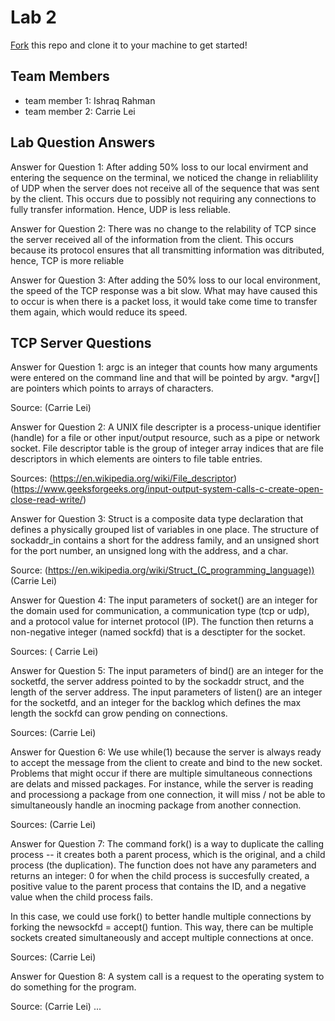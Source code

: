 # Lab 2
[Fork](https://docs.github.com/en/get-started/quickstart/fork-a-repo) this repo and clone it to your machine to get started!

## Team Members
- team member 1: Ishraq Rahman
- team member 2: Carrie Lei

## Lab Question Answers

Answer for Question 1: 
After adding 50% loss to our local envirment and entering the sequence on the terminal, we noticed the change in reliablility of UDP when the server does not receive all of the sequence that was sent by the client. This occurs due to possibly not requiring any connections to fully transfer information. Hence, UDP is less reliable. 

Answer for Question 2:
There was no change to the relability of TCP since the server received all of the information from the client. This occurs because its protocol ensures that all transmitting information was ditributed, hence, TCP is more reliable

Answer for Question 3:
After adding the 50% loss to our local environment, the speed of the TCP response was a bit slow. What may have caused this to occur is when there is a packet loss, it would take come time to transfer them again, which would reduce its speed. 

## TCP Server Questions 

Answer for Question 1: 
argc is an integer that counts how many arguments were entered on the command line and that will be pointed by argv. *argv[] are pointers which points to arrays of characters.

Source: (Carrie Lei)

Answer for Question 2: 
 A UNIX file descripter is a process-unique identifier   (handle) for a file or other input/output resource, such as a pipe or network socket. File descriptor table is the group of integer array indices that are file descriptors in which elements are ointers to file table entries.

Sources: 
(https://en.wikipedia.org/wiki/File_descriptor)
(https://www.geeksforgeeks.org/input-output-system-calls-c-create-open-close-read-write/)

Answer for Question 3: 
Struct is a composite data type declaration that defines a physically grouped list of variables in one place. The structure of sockaddr_in contains a short for the address family, and an unsigned short for the port number, an unsigned long with the address, and a char.
 
Source: 
(https://en.wikipedia.org/wiki/Struct_(C_programming_language)) 
(Carrie Lei)

Answer for Question 4: 
The input parameters of socket() are an integer for the domain used for communication, a communication type (tcp or udp), and a protocol value for internet protocol (IP). The function then returns a non-negative integer (named sockfd) that is a desctipter for the socket.

Sources: (
Carrie Lei)

Answer for Question 5: 
The input parameters of bind() are an integer for the socketfd, the server address pointed to by the sockaddr struct, and the length of the server address. The input parameters of listen() are an integer for the socketfd, and an integer for the backlog which defines the max length the sockfd can grow pending on connections. 

Sources: (Carrie Lei)

Answer for Question 6: 
We use while(1) because the server is always ready to accept the message from the client to create and bind to the new socket. Problems that might occur if there are multiple simultaneous connections are delats and missed packages. For instance, while the server is reading and processiong a package from one connection, it will miss / not be able to simultaneously handle an inocming package from another connection. 

Sources: (Carrie Lei)

Answer for Question 7: 
The command fork() is a way to duplicate the calling process -- it creates both a parent process, which is the original, and a child process (the duplication). The function does not have any parameters and returns an integer: 0 for when the child process is succesfully created, a positive value to the parent process that contains the ID, and a negative value when the child process fails. 

In this case, we could use fork() to better handle multiple connections by forking the newsockfd = accept() funtion. This way, there can be multiple sockets created simultaneously and accept multiple connections at once. 

Sources: (Carrie Lei)

Answer for Question 8: 
A system call is a request to the operating system to do something for the program. 

Source: (Carrie Lei)
... 
